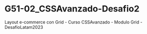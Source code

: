# G51-02_CSSAvanzado-Desafio2
Layout e-commerce con Grid - Curso CSSAvanzado - Modulo Grid - DesafioLatam2023
